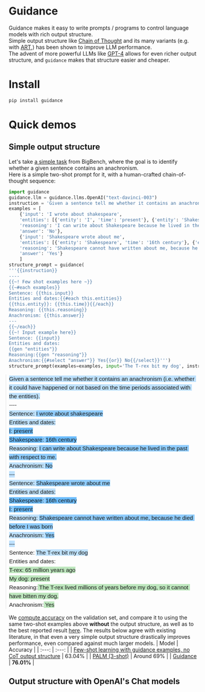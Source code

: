 # Guidance

Guidance makes it easy to write prompts / programs to control language models with rich output structure.  
Simple output structure like [Chain of Thought](https://arxiv.org/abs/2201.11903) and its many variants (e.g. with [ART](https://arxiv.org/abs/2303.09014),) has been shown to improve LLM performance.  
The advent of more powerful LLMs like [GPT-4](https://arxiv.org/abs/2303.12712) allows for even richer output structure, and `guidance` makes that structure easier and cheaper.

# Install

```python
pip install guidance
```

# Quick demos
## Simple output structure
Let's take [a simple task](https://github.com/google/BIG-bench/tree/main/bigbench/benchmark_tasks/anachronisms) from BigBench, where the goal is to identify whether a given sentence contains an anachronism.  
Here is a simple two-shot prompt for it, with a human-crafted chain-of-thought sequence:
```python
import guidance
guidance.llm = guidance.llms.OpenAI("text-davinci-003") 
instruction = 'Given a sentence tell me whether it contains an anachronism (i.e. whether it could have happened or not based on the time periods associated with the entities).'
examples = [
    {'input': 'I wrote about shakespeare',
    'entities': [{'entity': 'I', 'time': 'present'}, {'entity': 'Shakespeare', 'time': '16th century'}],
    'reasoning': 'I can write about Shakespeare because he lived in the past with respect to me.',
    'answer': 'No'},
    {'input': 'Shakespeare wrote about me',
    'entities': [{'entity': 'Shakespeare', 'time': '16th century'}, {'entity': 'I', 'time': 'present'}],
    'reasoning': 'Shakespeare cannot have written about me, because he died before I was born',
    'answer': 'Yes'}
    ]
structure_prompt = guidance(
'''{{instruction}}
----
{{~! Few shot examples here ~}}
{{~#each examples}}
Sentence: {{this.input}}
Entities and dates:{{#each this.entities}}
{{this.entity}}: {{this.time}}{{/each}}
Reasoning: {{this.reasoning}}
Anachronism: {{this.answer}}
---
{{~/each}}
{{~! Input example here}}
Sentence: {{input}}
Entities and dates:
{{gen "entities"}}
Reasoning:{{gen "reasoning"}}
Anachronism:{{#select "answer"}} Yes{{or}} No{{/select}}''')
structure_prompt(examples=examples, input='The T-rex bit my dog', instruction=instruction)
```

<pre style='margin: 0px; padding: 0px; padding-left: 8px; margin-left: -8px; border-radius: 0px; border-left: 1px solid rgba(127, 127, 127, 0.2); white-space: pre-wrap; font-family: ColfaxAI, Arial; font-size: 15px; line-height: 23px;'><span style='background-color: rgba(0, 138.56128016, 250.76166089, 0.25); display: inline;' title='&amp;#123;&amp;#123;instruction&amp;#125;&amp;#125;'>Given a sentence tell me whether it contains an anachronism (i.e. whether it could have happened or not based on the time periods associated with the entities).</span>
----<span style='opacity: 1.0; display: inline; background-color: rgba(0, 138.56128016, 250.76166089, 0.25);' title='&amp;#123;&amp;#123;~#each examples&amp;#125;&amp;#125;
Sentence: &amp;#123;&amp;#123;this.input&amp;#125;&amp;#125;
Entities and dates:&amp;#123;&amp;#123;#each this.entities&amp;#125;&amp;#125;
&amp;#123;&amp;#123;this.entity&amp;#125;&amp;#125;: &amp;#123;&amp;#123;this.time&amp;#125;&amp;#125;&amp;#123;&amp;#123;/each&amp;#125;&amp;#125;
Reasoning: &amp;#123;&amp;#123;this.reasoning&amp;#125;&amp;#125;
Anachronism: &amp;#123;&amp;#123;this.answer&amp;#125;&amp;#125;
---
&amp;#123;&amp;#123;~/each&amp;#125;&amp;#125;'>
Sentence: <span style='background-color: rgba(0, 138.56128016, 250.76166089, 0.25); display: inline;' title='&amp;#123;&amp;#123;this.input&amp;#125;&amp;#125;'>I wrote about shakespeare</span>
Entities and dates:<span style='opacity: 1.0; display: inline; background-color: rgba(0, 138.56128016, 250.76166089, 0.25);' title='&amp;#123;&amp;#123;#each this.entities&amp;#125;&amp;#125;
&amp;#123;&amp;#123;this.entity&amp;#125;&amp;#125;: &amp;#123;&amp;#123;this.time&amp;#125;&amp;#125;&amp;#123;&amp;#123;/each&amp;#125;&amp;#125;'>
<span style='background-color: rgba(0, 138.56128016, 250.76166089, 0.25); display: inline;' title='&amp;#123;&amp;#123;this.entity&amp;#125;&amp;#125;'>I</span>: <span style='background-color: rgba(0, 138.56128016, 250.76166089, 0.25); display: inline;' title='&amp;#123;&amp;#123;this.time&amp;#125;&amp;#125;'>present</span>
<span style='background-color: rgba(0, 138.56128016, 250.76166089, 0.25); display: inline;' title='&amp;#123;&amp;#123;this.entity&amp;#125;&amp;#125;'>Shakespeare</span>: <span style='background-color: rgba(0, 138.56128016, 250.76166089, 0.25); display: inline;' title='&amp;#123;&amp;#123;this.time&amp;#125;&amp;#125;'>16th century</span></span>
Reasoning: <span style='background-color: rgba(0, 138.56128016, 250.76166089, 0.25); display: inline;' title='&amp;#123;&amp;#123;this.reasoning&amp;#125;&amp;#125;'>I can write about Shakespeare because he lived in the past with respect to me.</span>
Anachronism: <span style='background-color: rgba(0, 138.56128016, 250.76166089, 0.25); display: inline;' title='&amp;#123;&amp;#123;this.answer&amp;#125;&amp;#125;'>No</span>
---
Sentence: <span style='background-color: rgba(0, 138.56128016, 250.76166089, 0.25); display: inline;' title='&amp;#123;&amp;#123;this.input&amp;#125;&amp;#125;'>Shakespeare wrote about me</span>
Entities and dates:<span style='opacity: 1.0; display: inline; background-color: rgba(0, 138.56128016, 250.76166089, 0.25);' title='&amp;#123;&amp;#123;#each this.entities&amp;#125;&amp;#125;
&amp;#123;&amp;#123;this.entity&amp;#125;&amp;#125;: &amp;#123;&amp;#123;this.time&amp;#125;&amp;#125;&amp;#123;&amp;#123;/each&amp;#125;&amp;#125;'>
<span style='background-color: rgba(0, 138.56128016, 250.76166089, 0.25); display: inline;' title='&amp;#123;&amp;#123;this.entity&amp;#125;&amp;#125;'>Shakespeare</span>: <span style='background-color: rgba(0, 138.56128016, 250.76166089, 0.25); display: inline;' title='&amp;#123;&amp;#123;this.time&amp;#125;&amp;#125;'>16th century</span>
<span style='background-color: rgba(0, 138.56128016, 250.76166089, 0.25); display: inline;' title='&amp;#123;&amp;#123;this.entity&amp;#125;&amp;#125;'>I</span>: <span style='background-color: rgba(0, 138.56128016, 250.76166089, 0.25); display: inline;' title='&amp;#123;&amp;#123;this.time&amp;#125;&amp;#125;'>present</span></span>
Reasoning: <span style='background-color: rgba(0, 138.56128016, 250.76166089, 0.25); display: inline;' title='&amp;#123;&amp;#123;this.reasoning&amp;#125;&amp;#125;'>Shakespeare cannot have written about me, because he died before I was born</span>
Anachronism: <span style='background-color: rgba(0, 138.56128016, 250.76166089, 0.25); display: inline;' title='&amp;#123;&amp;#123;this.answer&amp;#125;&amp;#125;'>Yes</span>
---</span>
Sentence: <span style='background-color: rgba(0, 138.56128016, 250.76166089, 0.25); display: inline;' title='&amp;#123;&amp;#123;input&amp;#125;&amp;#125;'>The T-rex bit my dog</span>
Entities and dates:
<span style='background-color: rgba(0, 165, 0, 0.25); opacity: 1.0; display: inline;' title='&amp;#123;&amp;#123;gen &quot;entities&quot;&amp;#125;&amp;#125;'>T-rex: 65 million years ago
My dog: present</span>
Reasoning:<span style='background-color: rgba(0, 165, 0, 0.25); opacity: 1.0; display: inline;' title='&amp;#123;&amp;#123;gen &quot;reasoning&quot;&amp;#125;&amp;#125;'> The T-rex lived millions of years before my dog, so it cannot have bitten my dog.</span>
Anachronism:<span style='background-color: rgba(0, 165, 0, 0.25); opacity: 1.0; display: inline;' title='&amp;#123;&amp;#123;#select &quot;answer&quot;&amp;#125;&amp;#125; Yes&amp;#123;&amp;#123;or&amp;#125;&amp;#125; No&amp;#123;&amp;#123;/select&amp;#125;&amp;#125;'> Yes</span></pre>


We [compute accuracy](notebooks/anachronism.ipynb) on the validation set, and compare it to using the same two-shot examples above **without** the output structure, as well as to the best reported result [here](https://github.com/google/BIG-bench/tree/main/bigbench/benchmark_tasks/anachronisms). The results below agree with existing literature, in that even a very simple output structure drastically improves performance, even compared against much larger models.
| Model | Accuracy |
| :---: | :---: |
| [Few-shot learning with guidance examples, no CoT output structure](notebooks/anachronism.ipynb) | 63.04% |
| [PALM (3-shot)](https://github.com/google/BIG-bench/tree/main/bigbench/benchmark_tasks/anachronisms) | Around 69% |
| [Guidance](notebooks/anachronism.ipynb) | **76.01%** |


## Output structure with OpenAI's Chat models

